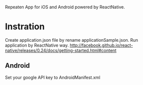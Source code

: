 Repeaten App for iOS and Android powered by ReactNative.

# Instration
Create application.json file by rename applicationSample.json.
Run application by ReactNative way.
http://facebook.github.io/react-native/releases/0.24/docs/getting-started.html#content

## Android
Set your google API key to AndroidManifest.xml
